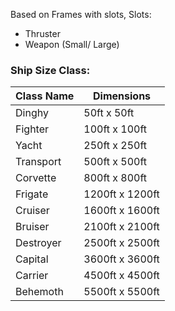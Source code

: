 Based on Frames with slots,
Slots:
- Thruster
- Weapon (Small/ Large)


### Ship Size Class:

| Class Name | Dimensions      |
| ---------- | --------------- |
| Dinghy     | 50ft x 50ft     |
| Fighter    | 100ft x 100ft   |
| Yacht      | 250ft x 250ft   |
| Transport  | 500ft x 500ft   |
| Corvette   | 800ft x 800ft   |
| Frigate    | 1200ft x 1200ft |
| Cruiser    | 1600ft x 1600ft |
| Bruiser    | 2100ft x 2100ft |
| Destroyer  | 2500ft x 2500ft |
| Capital    | 3600ft x 3600ft |
| Carrier    | 4500ft x 4500ft |
| Behemoth   | 5500ft x 5500ft |
